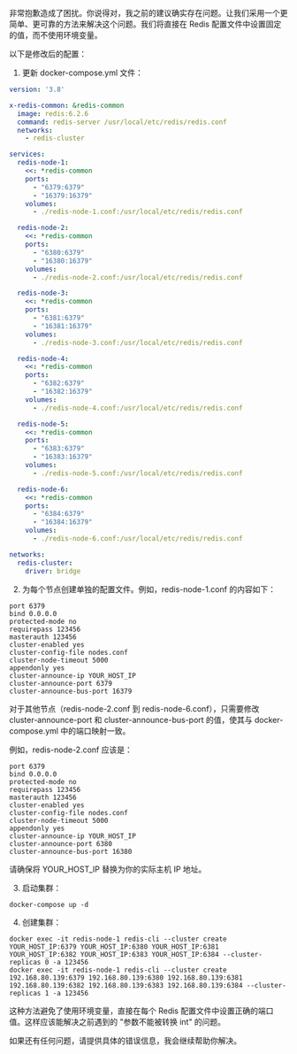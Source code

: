 非常抱歉造成了困扰。你说得对，我之前的建议确实存在问题。让我们采用一个更简单、更可靠的方法来解决这个问题。我们将直接在 Redis 配置文件中设置固定的值，而不使用环境变量。

以下是修改后的配置：

1. 更新 docker-compose.yml 文件：

```yaml
version: '3.8'

x-redis-common: &redis-common
  image: redis:6.2.6
  command: redis-server /usr/local/etc/redis/redis.conf
  networks:
    - redis-cluster

services:
  redis-node-1:
    <<: *redis-common
    ports:
      - "6379:6379"
      - "16379:16379"
    volumes:
      - ./redis-node-1.conf:/usr/local/etc/redis/redis.conf

  redis-node-2:
    <<: *redis-common
    ports:
      - "6380:6379"
      - "16380:16379"
    volumes:
      - ./redis-node-2.conf:/usr/local/etc/redis/redis.conf

  redis-node-3:
    <<: *redis-common
    ports:
      - "6381:6379"
      - "16381:16379"
    volumes:
      - ./redis-node-3.conf:/usr/local/etc/redis/redis.conf

  redis-node-4:
    <<: *redis-common
    ports:
      - "6382:6379"
      - "16382:16379"
    volumes:
      - ./redis-node-4.conf:/usr/local/etc/redis/redis.conf

  redis-node-5:
    <<: *redis-common
    ports:
      - "6383:6379"
      - "16383:16379"
    volumes:
      - ./redis-node-5.conf:/usr/local/etc/redis/redis.conf

  redis-node-6:
    <<: *redis-common
    ports:
      - "6384:6379"
      - "16384:16379"
    volumes:
      - ./redis-node-6.conf:/usr/local/etc/redis/redis.conf

networks:
  redis-cluster:
    driver: bridge
```

2. 为每个节点创建单独的配置文件。例如，redis-node-1.conf 的内容如下：

```
port 6379
bind 0.0.0.0
protected-mode no
requirepass 123456
masterauth 123456
cluster-enabled yes
cluster-config-file nodes.conf
cluster-node-timeout 5000
appendonly yes
cluster-announce-ip YOUR_HOST_IP
cluster-announce-port 6379
cluster-announce-bus-port 16379
```

对于其他节点（redis-node-2.conf 到 redis-node-6.conf），只需要修改 cluster-announce-port 和 cluster-announce-bus-port 的值，使其与 docker-compose.yml 中的端口映射一致。

例如，redis-node-2.conf 应该是：

```
port 6379
bind 0.0.0.0
protected-mode no
requirepass 123456
masterauth 123456
cluster-enabled yes
cluster-config-file nodes.conf
cluster-node-timeout 5000
appendonly yes
cluster-announce-ip YOUR_HOST_IP
cluster-announce-port 6380
cluster-announce-bus-port 16380
```

请确保将 YOUR_HOST_IP 替换为你的实际主机 IP 地址。

3. 启动集群：

```
docker-compose up -d
```

4. 创建集群：

```
docker exec -it redis-node-1 redis-cli --cluster create YOUR_HOST_IP:6379 YOUR_HOST_IP:6380 YOUR_HOST_IP:6381 YOUR_HOST_IP:6382 YOUR_HOST_IP:6383 YOUR_HOST_IP:6384 --cluster-replicas 0 -a 123456
docker exec -it redis-node-1 redis-cli --cluster create 192.168.80.139:6379 192.168.80.139:6380 192.168.80.139:6381 192.168.80.139:6382 192.168.80.139:6383 192.168.80.139:6384 --cluster-replicas 1 -a 123456
```

这种方法避免了使用环境变量，直接在每个 Redis 配置文件中设置正确的端口值。这样应该能解决之前遇到的 "参数不能被转换 int" 的问题。

如果还有任何问题，请提供具体的错误信息，我会继续帮助你解决。